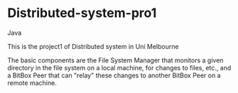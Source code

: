 # Distributed-system-pro1
Java

This is the project1 of Distributed system in Uni Melbourne

The basic components are the File System Manager that monitors a given directory in the file system on a local machine, 
for changes to files, etc., and a BitBox Peer that can "relay" these changes to another BitBox Peer on a remote machine.
